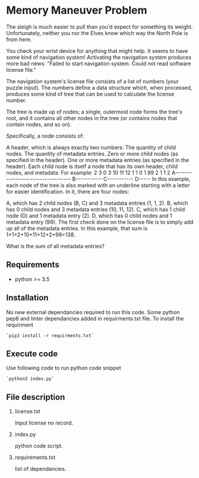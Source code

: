 # Memory Maneuver Problem #

The sleigh is much easier to pull than you'd expect for something its weight.
Unfortunately, neither you nor the Elves know which way the North Pole
is from here.

You check your wrist device for anything that might help. It seems to have
some kind of navigation system! Activating the navigation system produces
more bad news: "Failed to start navigation system. Could not read software
license file."

The navigation system's license file consists of a list of numbers
(your puzzle input). The numbers define a data structure which, when
processed, produces some kind of tree that can be used to calculate the
license number.

The tree is made up of nodes; a single, outermost node forms the tree's
root, and it contains all other nodes in the tree (or contains
nodes that contain nodes, and so on).

Specifically, a node consists of:

A header, which is always exactly two numbers:
The quantity of child nodes.
The quantity of metadata entries.
Zero or more child nodes (as specified in the header).
One or more metadata entries (as specified in the header).
Each child node is itself a node that has its own header, child nodes,
and metadata.
For example:
2 3 0 3 10 11 12 1 1 0 1 99 2 1 1 2
A----------------------------------
    B----------- C-----------
                     D-----
In this example, each node of the tree is also marked with an underline
starting with a letter for easier identification. In it, there are four nodes:

A, which has 2 child nodes (B, C) and 3 metadata entries (1, 1, 2).
B, which has 0 child nodes and 3 metadata entries (10, 11, 12).
C, which has 1 child node (D) and 1 metadata entry (2).
D, which has 0 child nodes and 1 metadata entry (99).
The first check done on the license file is to simply add up all of the
metadata entries. In this example, that sum is 1+1+2+10+11+12+2+99=138.

What is the sum of all metadata entries?

## Requirements

*   python >= 3.5

## Installation

No new external dependancies required to run this code. Some python pep8 and linter
dependancies added in requirments.txt file. To install the requirment

    `pip3 install -r requirments.txt`

## Execute code

Use following code to run python code snippet

    `python3 index.py`

## File description

1. license.txt

    Input license no record.

2. index.py

    python code script.

3. requirements.txt

    list of dependancies.
